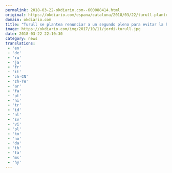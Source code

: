 ```yaml
---
permalink: 2018-03-22-okdiario.com--600088414.html
original: https://okdiario.com/espana/cataluna/2018/03/22/turull-plantea-renunciar-segundo-pleno-evitar-humillacion-2007969
domain: okdiario.com
title: "Turull se plantea renunciar a un segundo pleno para evitar la humillación"
image: https://okdiario.com/img/2017/10/11/jordi-turull.jpg
date: 2018-03-22 22:10:30
category: news
translations: 
 - 'en'
 - 'de'
 - 'ru'
 - 'ja'
 - 'fr'
 - 'it'
 - 'zh-CN'
 - 'zh-TW'
 - 'ar'
 - 'fa'
 - 'pt'
 - 'hi'
 - 'tr'
 - 'id'
 - 'nl'
 - 'sv'
 - 'vi'
 - 'pl'
 - 'ko'
 - 'no'
 - 'da'
 - 'th'
 - 'ta'
 - 'ms'
 - 'hy'
---
```


